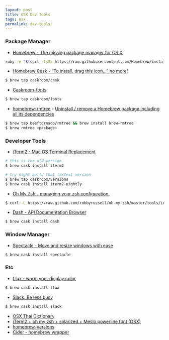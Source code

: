 ```yaml
---
layout: post
title: OSX Dev Tools
tags: osx
permalink: dev-tools/
---
```


### Package Manager

- [Homebrew - The missing package manager for OS X](http://brew.sh)

```sh
ruby -e "$(curl -fsSL https://raw.githubusercontent.com/Homebrew/install/master/install)"
```

- [Homebrew Cask - “To install, drag this icon…” no more!](http://caskroom.io)

```sh
$ brew tap caskroom/cask
```

- [Caskroom-fonts](https://github.com/caskroom/homebrew-fonts)

```sh
$ brew tap caskroom/fonts
```

- [homebrew-rmtree](https://github.com/beeftornado/homebrew-rmtree) - [Uninstall / remove a Homebrew package including all its
dependencies](http://stackoverflow.com/questions/7323261/uninstall-remove-a-homebrew-package-including-all-its-dependencies)

```sh
$ brew tap beeftornado/rmtree && brew install brew-rmtree
$ brew rmtree <package>
```

### Developer Tools

- [iTerm2 - Mac OS Terminal Replacement](http://iterm2.com)

```sh
# this is too old version
$ brew cask install iterm2

# try night build that lastest version
$ brew tap caskroom/versions
$ brew cask install iterm2-nightly
```
- [Oh My Zsh - managing your zsh configuration.](http://ohmyz.sh)

```sh
$ curl -L https://raw.github.com/robbyrussell/oh-my-zsh/master/tools/install.sh | sh
```

- [Dash - API Documentation Browser](https://kapeli.com/dash)

```sh
$ brew cask install dash
```

### Window Manager

- [Spectacle - Move and resize windows with ease](http://spectacleapp.com)

```sh
$ brew cask install spectacle
```

### Etc

- [f.lux - warm your display color](https://justgetflux.com)

```sh
$ brew cask install flux
```

- [Slack: Be less busy](https://slack.com)

```sh
$ brew cask install slack
```

- [OSX Thai Dictionary](http://www.iviewapp.net/2012/12/thai-dictionary-mac-os-x-mountain-lion.html)
- [iTerm2 + oh my zsh + solarized + Meslo powerline font (OSX)](https://gist.github.com/kevin-smets/8568070)
- [homebrew-versions](https://github.com/caskroom/homebrew-versions)
- [Cider - homebrew wrapper](https://github.com/msanders/cider)
